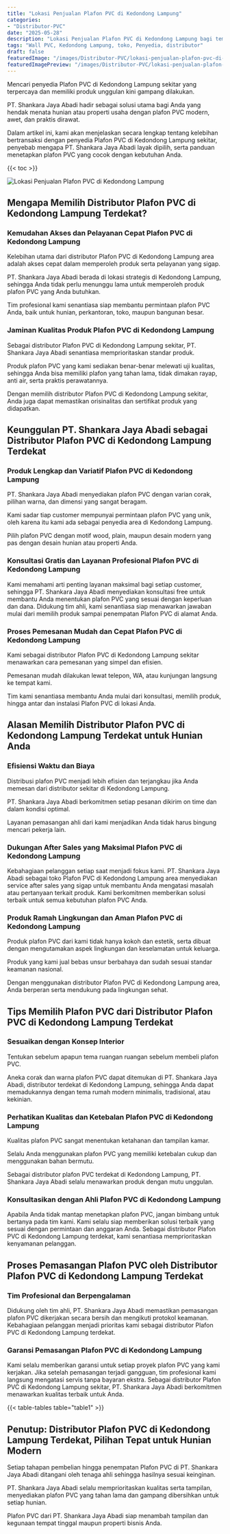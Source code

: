 ```yaml
---
title: "Lokasi Penjualan Plafon PVC di Kedondong Lampung"
categories:
- "Distributor-PVC"
date: "2025-05-28"
description: "Lokasi Penjualan Plafon PVC di Kedondong Lampung bagi tempat tinggal, perkantoran, serta ritel. Panel unggulan, pilihan motif, pilihan warna menarik, beserta servis pemasangan oleh teknisi profesional serta jaminan resmi!|Jasa penyediaan Plafon PVC di Kedondong Lampung untuk kebutuhan rumah, office, atau toko, dengan produk berkualitas dan penempatan oleh tim ahli serta jaminan resmi.|Solusi Plafon PVC di Kedondong Lampung yang andal bagi hunian, office, serta gerai, bersama panel berkualitas dan instalasi oleh tenaga ahli ahli dan kepastian resmi.|Distribusi Plafon PVC di Kedondong Lampung untuk hunian, kantor, serta ritel, dengan material berkualitas dan penempatan ditangani oleh teknisi profesional, disertai dengan jaminan resmi.}"
tags: "Wall PVC, Kedondong Lampung, toko, Penyedia, distributor"
draft: false
featuredImage: "/images/Distributor-PVC/lokasi-penjualan-plafon-pvc-di-kedondong-lampung.png"
featuredImagePreview: "/images/Distributor-PVC/lokasi-penjualan-plafon-pvc-di-kedondong-lampung.png"
---
```


Mencari penyedia Plafon PVC di Kedondong Lampung sekitar yang terpercaya dan memiliki produk unggulan kini gampang dilakukan.

PT. Shankara Jaya Abadi hadir sebagai solusi utama bagi Anda yang hendak menata hunian atau properti usaha dengan plafon PVC modern, awet, dan praktis dirawat.

Dalam artikel ini, kami akan menjelaskan secara lengkap tentang kelebihan bertransaksi dengan penyedia Plafon PVC di Kedondong Lampung sekitar, penyebab mengapa PT. Shankara Jaya Abadi layak dipilih, serta panduan menetapkan plafon PVC yang cocok dengan kebutuhan Anda.

{{< toc >}}

![Lokasi Penjualan Plafon PVC di Kedondong Lampung](/images/Distributor-PVC/Lokasi-Penjualan-Plafon-PVC-di-Kedondong-Lampung.png)

## Mengapa Memilih Distributor Plafon PVC di Kedondong Lampung Terdekat?

### Kemudahan Akses dan Pelayanan Cepat Plafon PVC di Kedondong Lampung

Kelebihan utama dari distributor Plafon PVC di Kedondong Lampung area adalah akses cepat dalam memperoleh produk serta pelayanan yang sigap.

PT. Shankara Jaya Abadi berada di lokasi strategis di Kedondong Lampung, sehingga Anda tidak perlu menunggu lama untuk memperoleh produk plafon PVC yang Anda butuhkan.

Tim profesional kami senantiasa siap membantu permintaan plafon PVC Anda, baik untuk hunian, perkantoran, toko, maupun bangunan besar.

### Jaminan Kualitas Produk Plafon PVC di Kedondong Lampung

Sebagai distributor Plafon PVC di Kedondong Lampung sekitar, PT. Shankara Jaya Abadi senantiasa memprioritaskan standar produk.

Produk plafon PVC yang kami sediakan benar-benar melewati uji kualitas, sehingga Anda bisa memiliki plafon yang tahan lama, tidak dimakan rayap, anti air, serta praktis perawatannya.

Dengan memilih distributor Plafon PVC di Kedondong Lampung sekitar, Anda juga dapat memastikan orisinalitas dan sertifikat produk yang didapatkan.

## Keunggulan PT. Shankara Jaya Abadi sebagai Distributor Plafon PVC di Kedondong Lampung Terdekat

### Produk Lengkap dan Variatif Plafon PVC di Kedondong Lampung

PT. Shankara Jaya Abadi menyediakan plafon PVC dengan varian corak, pilihan warna, dan dimensi yang sangat beragam.

Kami sadar tiap customer mempunyai permintaan plafon PVC yang unik, oleh karena itu kami ada sebagai penyedia area di Kedondong Lampung.

Pilih plafon PVC dengan motif wood, plain, maupun desain modern yang pas dengan desain hunian atau properti Anda.

### Konsultasi Gratis dan Layanan Profesional Plafon PVC di Kedondong Lampung

Kami memahami arti penting layanan maksimal bagi setiap customer, sehingga PT. Shankara Jaya Abadi menyediakan konsultasi free untuk membantu Anda menentukan plafon PVC yang sesuai dengan keperluan dan dana. Didukung tim ahli, kami senantiasa siap menawarkan jawaban mulai dari memilih produk sampai penempatan Plafon PVC di alamat Anda.

### Proses Pemesanan Mudah dan Cepat Plafon PVC di Kedondong Lampung

Kami sebagai distributor Plafon PVC di Kedondong Lampung sekitar menawarkan cara pemesanan yang simpel dan efisien.

Pemesanan mudah dilakukan lewat telepon, WA, atau kunjungan langsung ke tempat kami.

Tim kami senantiasa membantu Anda mulai dari konsultasi, memilih produk, hingga antar dan instalasi Plafon PVC di lokasi Anda.

## Alasan Memilih Distributor Plafon PVC di Kedondong Lampung Terdekat untuk Hunian Anda

### Efisiensi Waktu dan Biaya

Distribusi plafon PVC menjadi lebih efisien dan terjangkau jika Anda memesan dari distributor sekitar di Kedondong Lampung.

PT. Shankara Jaya Abadi berkomitmen setiap pesanan dikirim on time dan dalam kondisi optimal.

Layanan pemasangan ahli dari kami menjadikan Anda tidak harus bingung mencari pekerja lain.

### Dukungan After Sales yang Maksimal Plafon PVC di Kedondong Lampung

Kebahagiaan pelanggan setiap saat menjadi fokus kami. PT. Shankara Jaya Abadi sebagai toko Plafon PVC di Kedondong Lampung area menyediakan service after sales yang sigap untuk membantu Anda mengatasi masalah atau pertanyaan terkait produk. Kami berkomitmen memberikan solusi terbaik untuk semua kebutuhan plafon PVC Anda.

### Produk Ramah Lingkungan dan Aman Plafon PVC di Kedondong Lampung

Produk plafon PVC dari kami tidak hanya kokoh dan estetik, serta dibuat dengan mengutamakan aspek lingkungan dan keselamatan untuk keluarga.

Produk yang kami jual bebas unsur berbahaya dan sudah sesuai standar keamanan nasional.

Dengan menggunakan distributor Plafon PVC di Kedondong Lampung area, Anda berperan serta mendukung pada lingkungan sehat.

## Tips Memilih Plafon PVC dari Distributor Plafon PVC di Kedondong Lampung Terdekat

### Sesuaikan dengan Konsep Interior

Tentukan sebelum apapun tema ruangan ruangan sebelum membeli plafon PVC.

Aneka corak dan warna plafon PVC dapat ditemukan di PT. Shankara Jaya Abadi, distributor terdekat di Kedondong Lampung, sehingga Anda dapat memadukannya dengan tema rumah modern minimalis, tradisional, atau kekinian.

### Perhatikan Kualitas dan Ketebalan Plafon PVC di Kedondong Lampung

Kualitas plafon PVC sangat menentukan ketahanan dan tampilan kamar.

Selalu Anda menggunakan plafon PVC yang memiliki ketebalan cukup dan menggunakan bahan bermutu.

Sebagai distributor plafon PVC terdekat di Kedondong Lampung, PT. Shankara Jaya Abadi selalu menawarkan produk dengan mutu unggulan.

### Konsultasikan dengan Ahli Plafon PVC di Kedondong Lampung

Apabila Anda tidak mantap menetapkan plafon PVC, jangan bimbang untuk bertanya pada tim kami. Kami selalu siap memberikan solusi terbaik yang sesuai dengan permintaan dan anggaran Anda. Sebagai distributor Plafon PVC di Kedondong Lampung terdekat, kami senantiasa memprioritaskan kenyamanan pelanggan.

## Proses Pemasangan Plafon PVC oleh Distributor Plafon PVC di Kedondong Lampung Terdekat

### Tim Profesional dan Berpengalaman

Didukung oleh tim ahli, PT. Shankara Jaya Abadi memastikan pemasangan plafon PVC dikerjakan secara bersih dan mengikuti protokol keamanan. Kebahagiaan pelanggan menjadi prioritas kami sebagai distributor Plafon PVC di Kedondong Lampung terdekat.

### Garansi Pemasangan Plafon PVC di Kedondong Lampung

Kami selalu memberikan garansi untuk setiap proyek plafon PVC yang kami kerjakan. Jika setelah pemasangan terjadi gangguan, tim profesional kami langsung mengatasi servis tanpa bayaran ekstra. Sebagai distributor Plafon PVC di Kedondong Lampung sekitar, PT. Shankara Jaya Abadi berkomitmen menawarkan kualitas terbaik untuk Anda.

{{< table-tables table="table1" >}}

## Penutup: Distributor Plafon PVC di Kedondong Lampung Terdekat, Pilihan Tepat untuk Hunian Modern

Setiap tahapan pembelian hingga penempatan Plafon PVC di PT. Shankara Jaya Abadi ditangani oleh tenaga ahli sehingga hasilnya sesuai keinginan.

PT. Shankara Jaya Abadi selalu memprioritaskan kualitas serta tampilan, menyediakan plafon PVC yang tahan lama dan gampang dibersihkan untuk setiap hunian.

Plafon PVC dari PT. Shankara Jaya Abadi siap menambah tampilan dan kegunaan tempat tinggal maupun properti bisnis Anda.
